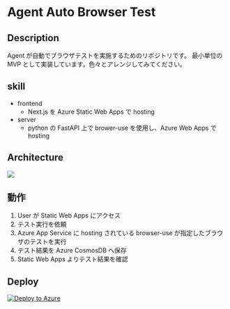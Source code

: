 # Agent Auto Browser Test

## Description

Agent が自動でブラウザテストを実施するためのリポジトリです。
最小単位の MVP として実装しています。色々とアレンジしてみてください。

## skill

- frontend
  - Next.js を Azure Static Web Apps で hosting
- server
  - python の FastAPI 上で brower-use を使用し、Azure Web Apps で hosting

## Architecture

![](https://storage.googleapis.com/zenn-user-upload/e7ec2f642a4d-20250112.png)

## 動作

1. User が Static Web Apps にアクセス
2. テスト実行を依頼
3. Azure App Service に hosting されている browser-use が指定したブラウザのテストを実行
4. テスト結果を Azure CosmosDB へ保存
5. Static Web Apps よりテスト結果を確認

## Deploy

[![Deploy to Azure](https://aka.ms/deploytoazurebutton)](https://portal.azure.com/#create/Microsoft.Template/uri/https://raw.githubusercontent.com/SatakeYusuke19920527/poc-auto-browser-test/main/azuredeploy.json)
